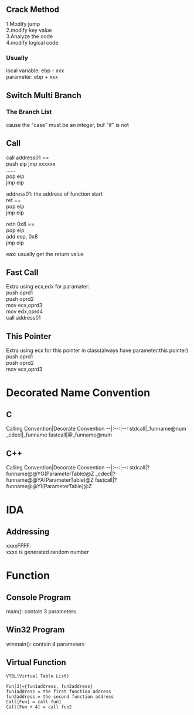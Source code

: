 ## Crack Method

1.Modify jump  
2.modify key value  
3.Analyze the code  
4.modify logical code  

### Usually

local variable: ebp - xxx  
parameter: ebp + xxx  

## Switch Multi Branch

### The Branch List

cause the "case" must be an integer, buf "if" is not


## Call

call address01 ==  
push eip
jmp xxxxxx  
......  
pop eip  
jmp eip  
  
address01: the address of function start  
ret ==  
pop eip  
jmp eip  

retn 0x8 ==  
pop eip  
add esp, 0x8  
jmp eip  

eax: usually get the return value  

## Fast Call

Extra using ecx,edx for paramater:  
push oprd1  
push oprd2  
mov ecx,oprd3  
mov edx,oprd4  
call address01  

## This Pointer

Extra using ecx for this pointer in class(always have parameter:this pointer)  
push oprd1  
push oprd2  
mov ecx,oprd3  

# Decorated Name Convention

## C

Calling Convention|Decorate Convention
--|:--:|--:
stdcall|\_funname@num
\_cdecl|\_funname
fastcall|@\_funname@num

## C++

Calling Convention|Decorate Convention
--|:--:|--:
stdcall|?funname@@YG(ParameterTable)@Z
\_cdecl|?funname@@YA(ParameterTable)@Z
fastcall|?funname@@YI(ParameterTable)@Z

# IDA

## Addressing

xxxxFFFF:  
xxxx is generated random number  

# Function

## Console Program

main(): contain 3 parameters  

## Win32 Program

winmain(): contain 4 parameters  

## Virtual Function

`VTBL(Virtual Table List)`

    Fun[2]={fun1address, fun2address}
    fun1address = the first function address
    fun2address = the second function address
    Call[Fun] = call fun1
    Call[Fun + 4] = call fun2